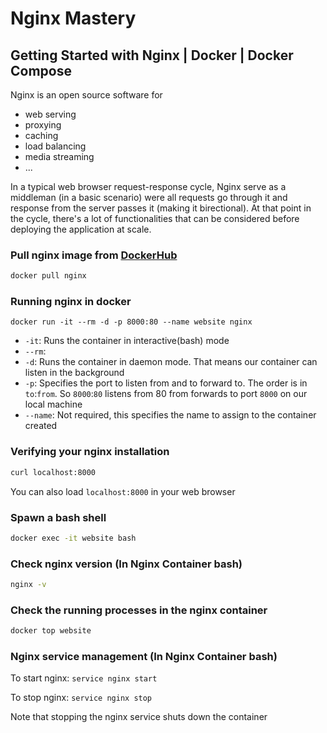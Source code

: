 # Nginx Mastery

## Getting Started with Nginx | Docker | Docker Compose
Nginx is an open source software for
- web serving
- proxying
- caching
- load balancing
- media streaming
- ...

In a typical web browser request-response cycle, Nginx serve as a middleman (in a basic scenario) were all requests go through it and response from the server passes it (making it birectional). At that point in the cycle, there's a lot of functionalities that can be considered before deploying the application at scale.


### Pull nginx image from [DockerHub](https://hub.docker.com)
```bash
docker pull nginx
```

### Running nginx in docker
```
docker run -it --rm -d -p 8000:80 --name website nginx
```
- `-it`: Runs the container in interactive(bash) mode
- `--rm`: 
- `-d`: Runs the container in daemon mode. That means our container can listen in the background
- `-p`: Specifies the port to listen from and to forward to. The order is in `to`:`from`. So `8000`:`80` listens from 80 from forwards to port `8000` on our local machine
- `--name`: Not required, this specifies the name to assign to the container created

### Verifying your nginx installation
```bash
curl localhost:8000
```
You can also load `localhost:8000` in your web browser

### Spawn a bash shell
```bash
docker exec -it website bash
```

### Check nginx version (In Nginx Container bash)
```bash
nginx -v
```

### Check the running processes in the nginx container
```bash
docker top website
```

### Nginx service management (In Nginx Container bash)
To start nginx: `service nginx start`

To stop nginx: `service nginx stop`

Note that stopping the nginx service shuts down the container